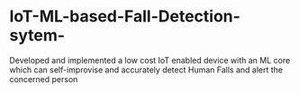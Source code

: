 # IoT-ML-based-Fall-Detection-sytem-
Developed and implemented a low cost IoT enabled device with an ML core which can  self-improvise and accurately detect Human Falls and alert the concerned person
